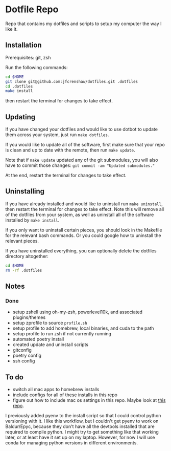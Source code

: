 # Dotfile Repo

Repo that contains my dotfiles and scripts to setup my computer the way I like it.

## Installation

Prerequisites: git, zsh

Run the following commands:
```zsh
cd $HOME
git clone git@github.com:jfcrenshaw/dotfiles.git .dotfiles
cd .dotfiles
make install
```

then restart the terminal for changes to take effect.

## Updating

If you have changed your dotfiles and would like to use dotbot to update them across your system, just run `make dotfiles`.

If you would like to update all of the software, first make sure that your repo is clean and up to date with the remote, then run `make update`.

Note that if `make update` updated any of the git submodules, you will also have to commit those changes: `git commit -am "Updated submodules."`

At the end, restart the terminal for changes to take effect.

## Uninstalling

If you have already installed and would like to uninstall run `make uninstall`, then restart the terminal for changes to take effect. Note this will remove all of the dotfiles from your system, as well as uninstall all of the software installed by `make install`.

If you only want to uninstall certain pieces, you should look in the Makefile for the relevant bash commands. Or you could google how to uninstall the relevant pieces.

If you have uninstalled everything, you can optionally delete the dotfiles directory altogether:
```zsh
cd $HOME
rm -rf .dotfiles 
```

## Notes

### Done

- setup zshell using oh-my-zsh, powerlevel10k, and associated plugins/themes
- setup zprofile to source `profile.sh`
- setup profile to add homebrew, local binaries, and cuda to the path
- setup profile to run zsh if not currently running
- automated poetry install
- created update and uninstall scripts
- gitconfig
- poetry config
- ssh config

## To do

- switch all mac apps to homebrew installs
- include configs for all of these installs in this repo
- figure out how to include mac os settings in this repo. Maybe look at [this repo](https://github.com/denolfe/dotfiles/tree/master/macos).

I previously added pyenv to the install script so that I could control python versioning with it. I like this workflow, but I couldn't get pyenv to work on Baldur/Epyc, because they don't have all the devtools installed that are required to compile python. I might try to get something like that working later, or at least have it set up on my laptop. However, for now I will use conda for managing python versions in different environments.